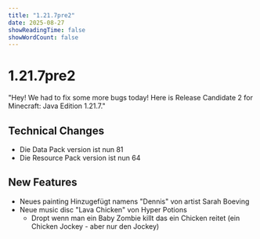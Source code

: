 ```yaml
---
title: "1.21.7pre2"
date: 2025-08-27
showReadingTime: false
showWordCount: false
---
```


# 1.21.7pre2

 "Hey! We had to fix some more bugs today! Here is Release Candidate 2 for Minecraft: Java Edition 1.21.7."
## Technical Changes

- Die Data Pack version ist nun 81
- Die Resource Pack version ist nun 64

## New Features

- Neues painting Hinzugefügt namens "Dennis" von artist Sarah Boeving
- Neue music disc "Lava Chicken" von Hyper Potions
    - Dropt wenn man ein Baby Zombie killt das ein Chicken reitet (ein Chicken Jockey - aber nur den Jockey)


 <pre>















































































</pre>